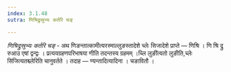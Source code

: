 ```yaml
---
index: 3.1.48
sutra: णिश्रिद्रुस्रुभ्यः कर्तरि चङ्

---
```

_णिश्रिद्रुस्रुभ्यः कर्तरि चङ्_ - अथ णिङन्तात्कामीत्यरस्माल्लुङस्तादेशे च्लेः सिजादेशे प्राप्ते —  णिश्रि । णि श्रि द्रु रुआउ एषां द्वन्द्वः । प्रत्ययग्रहणपरिभाषया णीति तदन्तस्य ग्रहमम् ।च्लि लुङी॑त्यतो लुङीति,च्लेः सि॑जित्यतश्च्लेरिति चानुवर्तते । तदाह —  ण्यन्तादित्यादिना । चङावितौ । 